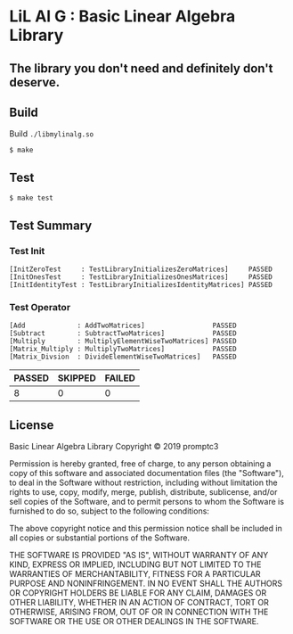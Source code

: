 # LiL Al G : Basic Linear Algebra Library
The library you don't need and definitely don't deserve.
-----------------------------

## Build
Build `./libmylinalg.so`
```
$ make
```

## Test
```
$ make test
```

## Test Summary

### Test Init
```
[InitZeroTest     : TestLibraryInitializesZeroMatrices]     PASSED
[InitOnesTest     : TestLibraryInitializesOnesMatrices]     PASSED
[InitIdentityTest : TestLibraryInitializesIdentityMatrices] PASSED
```
### Test Operator
```
[Add             : AddTwoMatrices]                 PASSED
[Subtract        : SubtractTwoMatrices]            PASSED
[Multiply        : MultiplyElementWiseTwoMatrices] PASSED
[Matrix_Multiply : MultiplyTwoMatrices]            PASSED
[Matrix_Divsion  : DivideElementWiseTwoMatrices]   PASSED
```

|  PASSED  |  SKIPPED  |  FAILED  |
|----------|-----------|----------|
|  8       |  0        |  0       |

## License
Basic Linear Algebra Library
Copyright © 2019 promptc3

Permission is hereby granted, free of charge, to any person obtaining
a copy of this software and associated documentation files (the "Software"),
to deal in the Software without restriction, including without limitation
the rights to use, copy, modify, merge, publish, distribute, sublicense,
and/or sell copies of the Software, and to permit persons to whom the
Software is furnished to do so, subject to the following conditions:

The above copyright notice and this permission notice shall be included
in all copies or substantial portions of the Software.

THE SOFTWARE IS PROVIDED "AS IS", WITHOUT WARRANTY OF ANY KIND,
EXPRESS OR IMPLIED, INCLUDING BUT NOT LIMITED TO THE WARRANTIES
OF MERCHANTABILITY, FITNESS FOR A PARTICULAR PURPOSE AND NONINFRINGEMENT.
IN NO EVENT SHALL THE AUTHORS OR COPYRIGHT HOLDERS BE LIABLE FOR ANY CLAIM,
DAMAGES OR OTHER LIABILITY, WHETHER IN AN ACTION OF CONTRACT,
TORT OR OTHERWISE, ARISING FROM, OUT OF OR IN CONNECTION WITH THE SOFTWARE
OR THE USE OR OTHER DEALINGS IN THE SOFTWARE.
